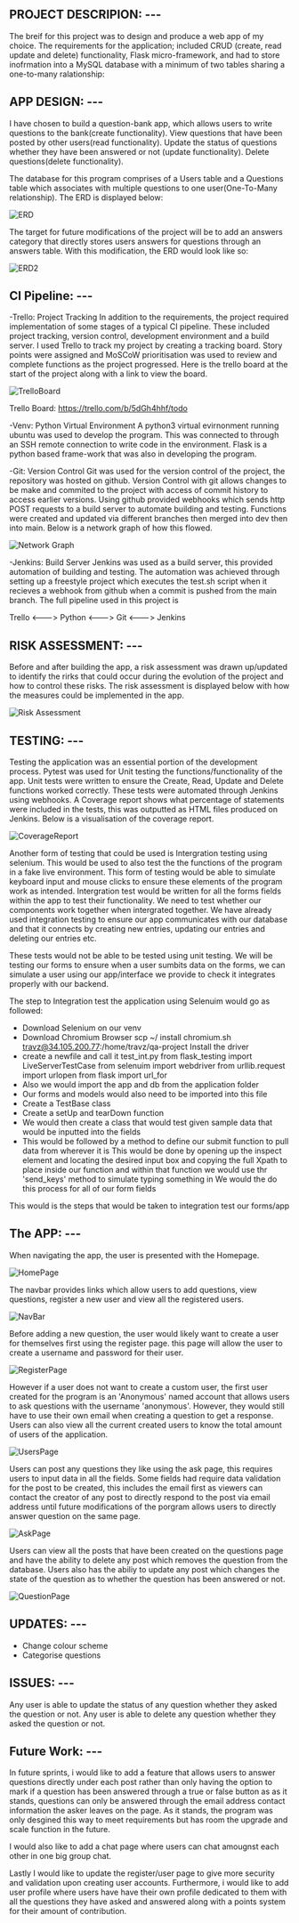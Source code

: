 ## PROJECT DESCRIPION: ---

The breif for this project was to design and produce a web app of my choice. 
The requirements for the application; included CRUD (create, read update and delete) functionality,
Flask micro-framework, and had to store inofrmation into a MySQL database with a minimum of two tables sharing a one-to-many ralationship:

## APP DESIGN: ---

I have chosen to build a question-bank app, which allows users to write questions to the bank(create functionality).
View questions that have been posted by other users(read functionality).
Update the status of questions whether they have been answered or not (update functionality).
Delete questions(delete functionality).

The database for this program comprises of a Users table and a Questions table which associates with multiple questions to one user(One-To-Many relationship).
The ERD is displayed below: 

![ERD](figures/ERD.png)

The target for future modifications of the project will be to add an answers category that directly stores users answers for questions through an answers table.
With this modification, the ERD would look like so:

![ERD2](figures/ERD2.png)

## CI Pipeline: ---

-Trello: Project Tracking
In addition to the requirements, the project required implementation of some stages of a typical CI pipeline. These included project tracking, version control, development environment and a build server. I used Trello to track my project by creating a tracking board. Story points were assigned and MoSCoW prioritisation was used to review and complete functions as the project progressed. Here is the trello board at the start of the project along with a link to view the board. 

![TrelloBoard](figures/TrelloBoard.png)

Trello Board:  https://trello.com/b/5dGh4hhf/todo

-Venv: Python Virtual Environment
A python3 virtual evirnonment running ubuntu was used to develop the program. This was connected to through an SSH remote connection to write code in the environment. Flask is a python based frame-work that was also in developing the program.

-Git: Version Control
Git was used for the version control of the project, the repository was hosted on github. 
Version Control with git allows changes to be make and commited to the project with access of commit history to access earlier versions. Using github provided webhooks which sends http POST requests to a build server to automate building and testing.
Functions were created and updated via different branches then merged into dev then into main. Below is a network graph of how this flowed.

![Network Graph](figures/NetworkGraph.png)

-Jenkins: Build Server
Jenkins was used as a build server, this provided automation of building and testing. The automation was achieved through setting up a freestyle project which executes the test.sh script when it recieves a webhook from github when a commit is pushed from the main branch. 
The full pipeline used in this project is

 Trello <---> Python <---> Git <---> Jenkins 

## RISK ASSESSMENT: ---

Before and after building the app, a risk assessment was drawn up/updated to identify the rirks that could occur during the evolution of the project and how to control these risks.
The risk assessment is displayed below with how the measures could be implemented in the app. 

![Risk Assessment](figures/RiskAssessment.png)

## TESTING: ---

Testing the application was an essential portion of the development process. 
Pytest was used for Unit testing the functions/functionality of the app. Unit tests were written to ensure the Create, Read, Update and Delete functions worked correctly.
These tests were automated through Jenkins using webhooks.
A Coverage report shows what percentage of statements were included in the tests, this was outputted as HTML files produced on Jenkins.
Below is a visualisation of the coverage report.

![CoverageReport](figures/CoverageReport.png)

Another form of testing that could be used is Intergration testing using selenium. This would be used to also test the the functions of the program in a fake live environment. This form of testing would be able to simulate keyboard input and mouse clicks to ensure these elements of the program work as intended. Intergration test would be written for all the forms fields within the app to test their functionality.
We need to test whether our components work together when intergrated together.
We have already used integration testing to ensure our app communicates with our database and that it connects by creating new entries, updating our entries and deleting our entries etc.

These tests would not be able to be tested using unit testing.
We will be testing our forms to ensure when a user sumbits data on the forms, we can simulate a user using our app/interface we provide to check it integrates properly with our backend.

The step to Integration test the application using Selenuim would go as followed:

- Download Selenium on our venv
- Download Chromium Browser
scp ~/ install chromium.sh travz@34.105.200.77:/home/travz/qa-project
Install the driver
- create a newfile and call it test_int.py
from flask_testing import LiveServerTestCase
from selenuim import webdriver
from urllib.request import urlopen
from flask import url_for
- Also we would import the app and db from the application folder
- Our forms and models would also need to be imported into this file
- Create a TestBase class
- Create a setUp and tearDown function
- We would then create a class that would test given sample data that would be inputted into the fields 
- This would be followed by a method to define our submit function to pull data from wherever it is
This would be done by opening up the inspect element and locating the desired input box and copying the full Xpath to place inside our function and within that function we would use thr 'send_keys' method to simulate typing something in
We would the do this process for all of our form fields 

This would is the steps that would be taken to integration test our forms/app

## The APP: ---

When navigating the app, the user is presented with the Homepage.

![HomePage](figures/homepage.png)

The navbar provides links which allow users to add questions, view questions, register a new user and view all the registered users.

![NavBar](figures/navbar.png)

Before adding a new question, the user would likely want to create a user for themselves first using the register page.
this page will allow the user to create a username and password for their user.

![RegisterPage](figures/registerpage.png)

However if a user does not want to create a custom user, the first user created for the program is an 'Anonymous' named account that allows users to ask questions with the username 'anonymous'. However, they would still have to use their own email when creating a question to get a response.
Users can also view all the current created users to know the total amount of users of the application.

![UsersPage](figures/userspage.png)

Users can post any questions they like using the ask page, this requires users to input data in all the fields. Some fields had require data validation for the post to be created, this includes the email first as viewers can contact the creator of any post to directly respond to the post via email address until future modifications of the porgram allows users to directly answer question on the same page. 

![AskPage](figures/askpage.png)

Users can view all the posts that have been created on the questions page and have the ability to delete any post which removes the question from the database.
Users also has the abiliy to update any post which changes the state of the question as to whether the question has been answered or not.

![QuestionPage](figures/questionspage.png)

## UPDATES: ---

- Change colour scheme 
- Categorise questions

## ISSUES: ---

Any user is able to update the status of any question whether they asked the question or not.
Any user is able to delete any question whether they asked the question or not.

## Future Work: ---

In future sprints, i would like to add a feature that allows users to answer questions directly under each post rather than only having the option to mark if a question has been answered through a true or false button as as it stands, questions can only be answered through the email address contact information the asker leaves on the page. As it stands, the program was only desgined this way to meet requirements but has room the upgrade and scale function in the future. 

I would also like to add a chat page where users can chat amougnst each other in one big group chat.

Lastly I would like to update the register/user page to give more security and validation upon creating user accounts. Furthermore, i would like to add user profile where users have have their own profile dedicated to them with all the questions they have asked and answered along with a points system for their amount of contribution.